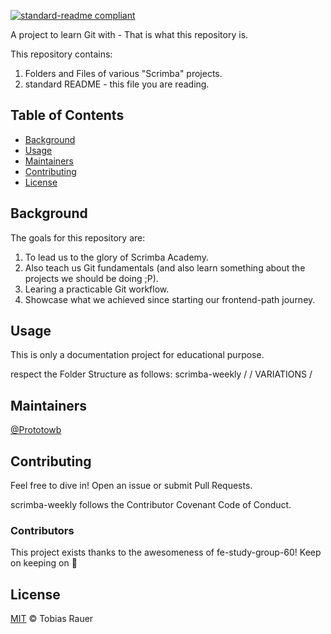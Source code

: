 [![standard-readme compliant](https://img.shields.io/badge/readme%20style-standard-brightgreen.svg?style=flat-square)](https://github.com/RichardLitt/standard-readme)


A project to learn Git with - That is what this repository is. 

This repository contains:

1. Folders and Files of various "Scrimba" projects.
2. standard README - this file you are reading.

## Table of Contents

- [Background](#background)
- [Usage](#usage)
- [Maintainers](#maintainers)
- [Contributing](#contributing)
- [License](#license)

## Background

The goals for this repository are:

1. To lead us to the glory of Scrimba Academy.
2. Also teach us Git fundamentals (and also learn something about the projects we should be doing ;P).
3. Learing a practicable Git workflow.
4. Showcase what we achieved since starting our frontend-path journey. 

## Usage

This is only a documentation project for educational purpose.

respect the Folder Structure as follows: scrimba-weekly / <weekly-challenge-name> / VARIATIONS / <some-other-name>

## Maintainers

[@Prototowb](https://github.com/prototowb)

## Contributing
Feel free to dive in! Open an issue or submit Pull Requests.

scrimba-weekly follows the Contributor Covenant Code of Conduct.

### Contributors
This project exists thanks to the awesomeness of fe-study-group-60! Keep on keeping on 🧐

## License
[MIT](LICENSE) © Tobias Rauer
